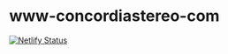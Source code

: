 # www-concordiastereo-com
[![Netlify Status](https://api.netlify.com/api/v1/badges/2fa15bff-a0c3-4070-905a-6a7c05213ac8/deploy-status)](https://app.netlify.com/sites/www-concordiastereo-com/deploys)
